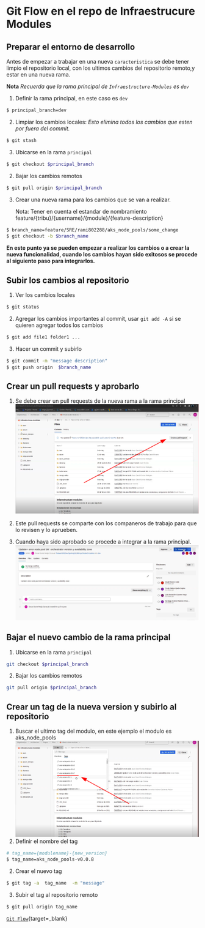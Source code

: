 # Git Flow en el repo de Infraestrucure Modules

## Preparar el entorno de desarrollo
Antes de empezar a trabajar en una nueva `caracteristica` se debe tener  limpio el repositorio local, con los ultimos cambios del repositorio remoto,y estar en una nueva rama.

**Nota** *Recuerda que la rama principal de `Infraestructure-Modules` es `dev`*


1. Definir la rama principal, en este caso es `dev`
```bash 
$ principal_branch=dev 
```
2. Limpiar los cambios locales: *Esto elimina todos los cambios que esten por fuera del commit.*
```bash
$ git stash
```
3. Ubicarse en la rama `principal`

```bash 
$ git checkout $principal_branch
```
2. Bajar los cambios remotos
```bash
$ git pull origin $principal_branch
```
3. Crear una nueva rama para los cambios que se van a realizar. 

    Nota: Tener en cuenta el estandar de nombramiento
    feature/{tribu}/{username}/{module}/{feature-description}

```bash
$ branch_name=feature/SRE/rami802288/aks_node_pools/some_change
$ git checkout -b $branch_name
```

**En este punto ya se pueden empezar a realizar los cambios o a crear la nueva funcionalidad, cuando los cambios hayan sido exitosos se procede al siguiente paso para integrarlos.**


## Subir los cambios al repositorio


1. Ver los cambios locales
```sh
$ git status 
```
2. Agregar los cambios importantes al commit, usar `git add -A` si se quieren agregar todos los cambios
```sh
$ git add file1 folder1 ...
```
3. Hacer un commit y subirlo
```sh
$ git commit -m "message description"
$ git push origin  $branch_name
```

## Crear un pull requests y aprobarlo
1. Se debe crear un pull requests de la nueva rama a la rama principal
![Pull requests create](/img/pull_requests/create.png   )
2. Este pull requests se comparte con los companeros de trabajo para que lo revisen y lo aprueben.

3. Cuando haya sido aprobado se procede a integrar a la rama principal.
![Pull requests complete](/img/pull_requests/complete.png   )


## Bajar el nuevo cambio de la rama principal

1. Ubicarse en la rama `principal`
```bash 
git checkout $principal_branch
```
2. Bajar los cambios remotos
```sh
git pull origin $principal_branch
```


## Crear un tag de la nueva version y subirlo al repositorio


1. Buscar el ultimo tag del modulo, en este ejemplo el modulo es aks_node_pools
![Tags last](/img/tags/last.png)
2. Definir el nombre del tag
```bash
# tag_name={modulename}-{new_version}
$ tag_name=aks_node_pools-v0.0.8
```
2. Crear el nuevo tag 
```bash 
$ git tag -a  tag_name  -m "message" 
```
3. Subir el tag al repositorio remoto
```bash
$ git pull origin tag_name
```
[`Git Flow`](https://www.youtube.com/watch?v=abtqhoMqCWY){target=_blank}